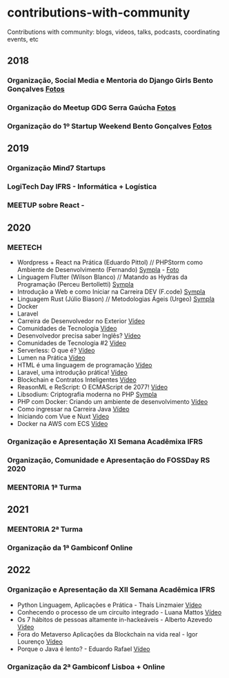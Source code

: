 # contributions-with-community
Contributions with community: blogs, videos, talks, podcasts, coordinating events, etc 
## 2018
### Organização, Social Media e Mentoria do Django Girls Bento Gonçalves [Fotos](https://www.flickr.com/photos/djangogirls/sets/72157694821163112?fbclid=IwAR24uzmx7KlCKITbpJDQMGSFi_A4LkrdW8uFSKh5wYQNK0e7-FimAEcjIyg)
### Organização do Meetup GDG Serra Gaúcha [Fotos](https://scontent-gru2-1.xx.fbcdn.net/v/t1.6435-9/35265099_2096111607069610_260778534333579264_n.jpg?_nc_cat=107&ccb=1-7&_nc_sid=cdbe9c&_nc_ohc=y6_EQQRccz4AX8IVlKf&_nc_ht=scontent-gru2-1.xx&oh=00_AT8zTUjeHGqgb2iMFPSCseFwlTwiNRJokbVmb1fp-NprBw&oe=635373D3)
### Organização do 1º Startup Weekend Bento Gonçalves [Fotos](https://scontent-gru2-1.xx.fbcdn.net/v/t1.6435-9/50237716_332539007352830_2221921577337880576_n.jpg?_nc_cat=109&ccb=1-7&_nc_sid=cdbe9c&_nc_ohc=8mn5Kd8b304AX_SoYwW&tn=2cB53yOnHT2SaFrJ&_nc_ht=scontent-gru2-1.xx&oh=00_AT_JtbTzf2MKfyfcZ9IfFALnSNVmB7EYxnhhfrHbm6FL7w&oe=6355EBD1)

## 2019

### Organização Mind7 Startups
### LogiTech Day IFRS - Informática + Logística
### MEETUP sobre React -

## 2020

### MEETECH
- Wordpress + React na Prática (Eduardo Pittol) // PHPStorm como Ambiente de Desenvolvimento (Fernando) [Sympla](https://www.sympla.com.br/meetech-01---encontros-de-tecnologia__760795) - [Foto](https://media-exp1.licdn.com/dms/image/C4E1BAQG0xGu2fkK4_Q/company-background_10000/0/1597269641865?e=1664658000&v=beta&t=Tipn89szAwmu1O6okwEPFZH38noSwSI42Ac50oBXa1U)
- Linguagem Flutter (Wilson Blanco) // Matando as Hydras da Programação (Perceu Bertolletti) [Sympla](https://www.sympla.com.br/meetech-02---encontros-de-tecnologia__773152)
- Introdução a Web e como Iniciar na Carreira DEV (F.code) [Sympla](https://www.sympla.com.br/meetech-03---encontros-de-tecnologia__802119)
- Linguagem Rust (Júlio Biason) // Metodologias Ágeis (Urgeo) [Sympla](https://www.sympla.com.br/meetech-04---encontros-de-tecnologia__805861)
- Docker 
- Laravel 
- Carreira de Desenvolvedor no Exterior [Vídeo](https://www.youtube.com/watch?v=Ha_R42tMuZI)
- Comunidades de Tecnologia [Vídeo](https://www.youtube.com/watch?v=Q5yszu8eHJA&t=13s)
- Desenvolvedor precisa saber Inglês? [Vídeo](https://www.youtube.com/watch?v=NLCFkbMGRSo&t=200s)
- Comunidades de Tecnologia #2 [Vídeo](https://www.youtube.com/watch?v=RjrehYnrTDc&t=132s)
- Serverless: O que é? [Vídeo](https://www.youtube.com/watch?v=bHfnbvYKF_w&t=11s)
- Lumen na Prática [Vídeo](https://www.youtube.com/watch?v=DNyN65osvoA&t=222s)
- HTML é uma linguagem de programação [Vídeo](https://www.youtube.com/watch?v=tI7Q2lLScEM&t=546s)
- Laravel, uma introdução prática! [Vídeo](https://www.youtube.com/watch?v=X6kDEsNh7Qg)
- Blockchain e Contratos Inteligentes [Vídeo](https://www.youtube.com/watch?v=IPRylLBFATw)
- ReasonML e ReScript: O ECMAScript de 2077! [Vídeo](https://www.youtube.com/watch?v=Hoed0aZGbJY)
- Libsodium: Criptografia moderna no PHP [Sympla](https://www.youtube.com/watch?v=Vd2lQNOzBr4)
- PHP com Docker: Criando um ambiente de desenvolvimento [Vídeo](https://www.youtube.com/watch?v=1cXIGVymlKA)
- Como ingressar na Carreira Java [Vídeo](https://www.youtube.com/watch?v=qLrVahPJ-A8)
- Iniciando com Vue e Nuxt [Vídeo](https://www.youtube.com/watch?v=TBdsX9nltik)
- Docker na AWS com ECS [Vídeo](https://www.youtube.com/watch?v=GpxoHxqvelA&t=8s)

### Organização e Apresentação XI Semana Acadêmixa IFRS
### Organização, Comunidade e Apresentação do FOSSDay RS 2020

### MEENTORIA 1ª Turma

## 2021

### MEENTORIA 2ª Turma
### Organização da 1ª Gambiconf Online

## 2022

### Organização e Apresentação da XII Semana Acadêmica IFRS
- Python Linguagem, Aplicações e Prática - Thaís Linzmaier [Vídeo](https://www.youtube.com/watch?v=WYxYcBSenoU)
- Conhecendo o processo de um circuito integrado - Luana Mattos [Vídeo](https://www.youtube.com/watch?v=Jd3diBMFdaE)
- Os 7 hábitos de pessoas altamente in-hackeáveis - Alberto Azevedo [Vídeo](https://www.youtube.com/watch?v=9NLNAwdncHc&t=13s)
- Fora do Metaverso Aplicações da Blockchain na vida real - Igor Lourenço [Vídeo](https://www.youtube.com/watch?v=4JhE6SaCOAc)
- Porque o Java é lento? - Eduardo Rafael [Vídeo](https://www.youtube.com/watch?v=vSZcSf75DCc)

### Organização da 2ª Gambiconf Lisboa + Online
